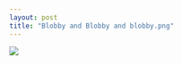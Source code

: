 ```yaml
---
layout: post
title: "Blobby and Blobby and blobby.png"
---
```

<img id="img" src=" {{ site.baseurl}}/images/3-07-21-20-Blobby-and-Blobby-and-blobby.png"/>